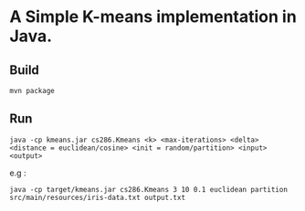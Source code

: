 # A Simple K-means implementation in Java. 

## Build
`mvn package`

## Run
`java -cp kmeans.jar cs286.Kmeans <k> <max-iterations> <delta> <distance = euclidean/cosine> <init = random/partition> <input> <output>`

e.g :

`java -cp target/kmeans.jar cs286.Kmeans 3 10 0.1 euclidean partition src/main/resources/iris-data.txt output.txt`




